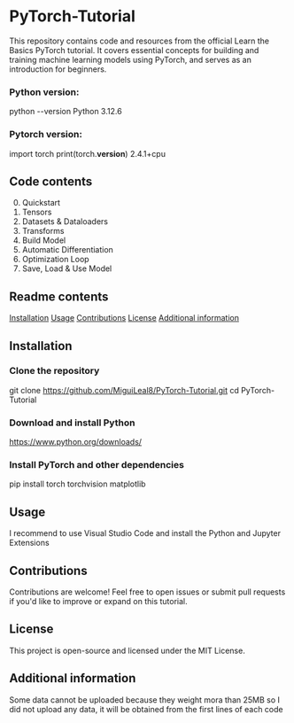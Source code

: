 # PyTorch-Tutorial 
This repository contains code and resources from the official Learn the Basics PyTorch tutorial. It covers essential concepts for building and training machine learning models using PyTorch, and serves as an introduction for beginners.

### Python version:
python --version
Python 3.12.6

### Pytorch version:
import torch
print(torch.__version__)
2.4.1+cpu

## Code contents
0. Quickstart
1. Tensors
2. Datasets & Dataloaders
3. Transforms
4. Build Model
5. Automatic Differentiation
6. Optimization Loop
7. Save, Load & Use Model

## Readme contents
[Installation](#installation)
[Usage](#usage)
[Contributions](#contributions)
[License](#license)
[Additional information](#additional-information)


## Installation
### Clone the repository
git clone https://github.com/MiguiLeal8/PyTorch-Tutorial.git
cd PyTorch-Tutorial

### Download and install Python
https://www.python.org/downloads/

### Install PyTorch and other dependencies
pip install torch torchvision matplotlib

## Usage
I recommend to use Visual Studio Code and install the Python and Jupyter Extensions

## Contributions
Contributions are welcome! Feel free to open issues or submit pull requests if you'd like to improve or expand on this tutorial.

## License
This project is open-source and licensed under the MIT License.

## Additional information
Some data cannot be uploaded because they weight mora than 25MB so I did not upload any data, it will be obtained from the first lines of each code
